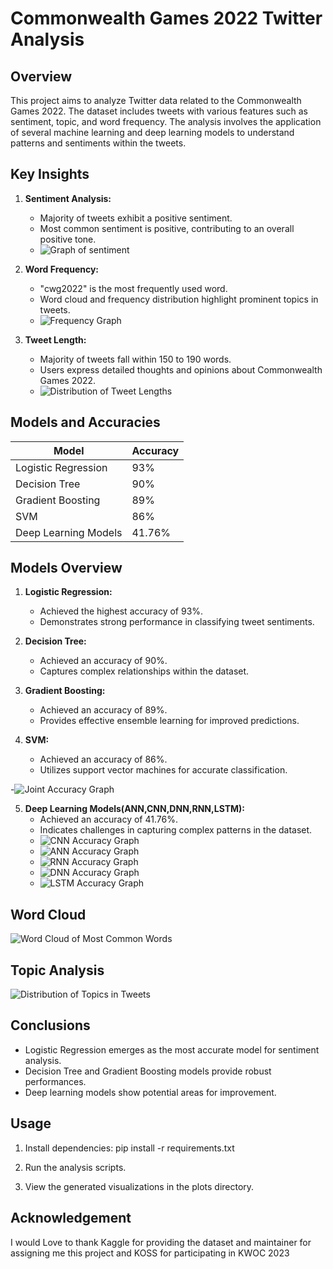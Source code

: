 # Commonwealth Games 2022 Twitter Analysis

## Overview

This project aims to analyze Twitter data related to the Commonwealth Games 2022. The dataset includes tweets with various features such as sentiment, topic, and word frequency. The analysis involves the application of several machine learning and deep learning models to understand patterns and sentiments within the tweets.

## Key Insights

1. **Sentiment Analysis:**
   - Majority of tweets exhibit a positive sentiment.
   - Most common sentiment is positive, contributing to an overall positive tone.
   - ![Graph of sentiment](https://github.com/adi271001/ML-Crate/blob/Commonwealth-Games-Tweets-Analysis/Commonwealth%20Games%20Tweets%20Analysis/Images/cgta12.PNG)

2. **Word Frequency:**
   - "cwg2022" is the most frequently used word.
   - Word cloud and frequency distribution highlight prominent topics in tweets.
   - ![Frequency Graph](https://github.com/adi271001/ML-Crate/blob/Commonwealth-Games-Tweets-Analysis/Commonwealth%20Games%20Tweets%20Analysis/Images/cgta10.PNG)

3. **Tweet Length:**
   - Majority of tweets fall within 150 to 190 words.
   - Users express detailed thoughts and opinions about Commonwealth Games 2022.
   - ![Distribution of Tweet Lengths](https://github.com/adi271001/ML-Crate/blob/Commonwealth-Games-Tweets-Analysis/Commonwealth%20Games%20Tweets%20Analysis/Images/cgta9.PNG)

## Models and Accuracies

| Model                 | Accuracy |
|-----------------------|----------|
| Logistic Regression   | 93%      |
| Decision Tree         | 90%      |
| Gradient Boosting     | 89%      |
| SVM                   | 86%      |
| Deep Learning Models  | 41.76%   |

## Models Overview

1. **Logistic Regression:**
   - Achieved the highest accuracy of 93%.
   - Demonstrates strong performance in classifying tweet sentiments.

2. **Decision Tree:**
   - Achieved an accuracy of 90%.
   - Captures complex relationships within the dataset.

3. **Gradient Boosting:**
   - Achieved an accuracy of 89%.
   - Provides effective ensemble learning for improved predictions.

4. **SVM:**
   - Achieved an accuracy of 86%.
   - Utilizes support vector machines for accurate classification.
  
-![Joint Accuracy Graph](https://github.com/adi271001/ML-Crate/blob/Commonwealth-Games-Tweets-Analysis/Commonwealth%20Games%20Tweets%20Analysis/Images/cgta3.png)

5. **Deep Learning Models(ANN,CNN,DNN,RNN,LSTM):**
   - Achieved an accuracy of 41.76%.
   - Indicates challenges in capturing complex patterns in the dataset.
   - ![CNN Accuracy Graph](https://github.com/adi271001/ML-Crate/blob/Commonwealth-Games-Tweets-Analysis/Commonwealth%20Games%20Tweets%20Analysis/Images/cgta5.png)
   - ![ANN Accuracy Graph](https://github.com/adi271001/ML-Crate/blob/Commonwealth-Games-Tweets-Analysis/Commonwealth%20Games%20Tweets%20Analysis/Images/cgta6.png)
   - ![RNN Accuracy Graph](https://github.com/adi271001/ML-Crate/blob/Commonwealth-Games-Tweets-Analysis/Commonwealth%20Games%20Tweets%20Analysis/Images/cgta7.png)
   - ![DNN Accuracy Graph](https://github.com/adi271001/ML-Crate/blob/Commonwealth-Games-Tweets-Analysis/Commonwealth%20Games%20Tweets%20Analysis/Images/cgta8.png)
   - ![LSTM Accuracy Graph](https://github.com/adi271001/ML-Crate/blob/Commonwealth-Games-Tweets-Analysis/Commonwealth%20Games%20Tweets%20Analysis/Images/cgta4.png)


## Word Cloud

![Word Cloud of Most Common Words](https://github.com/adi271001/ML-Crate/blob/Commonwealth-Games-Tweets-Analysis/Commonwealth%20Games%20Tweets%20Analysis/Images/cgta11.PNG)

## Topic Analysis

![Distribution of Topics in Tweets](https://github.com/adi271001/ML-Crate/blob/Commonwealth-Games-Tweets-Analysis/Commonwealth%20Games%20Tweets%20Analysis/Images/cgta13.PNG)

## Conclusions

- Logistic Regression emerges as the most accurate model for sentiment analysis.
- Decision Tree and Gradient Boosting models provide robust performances.
- Deep learning models show potential areas for improvement.

## Usage
1. Install dependencies:
   pip install -r requirements.txt
2. Run the analysis scripts.

3. View the generated visualizations in the plots directory.

## Acknowledgement 

I would Love to thank Kaggle for providing the dataset and maintainer for assigning me this project and KOSS for participating in KWOC 2023
